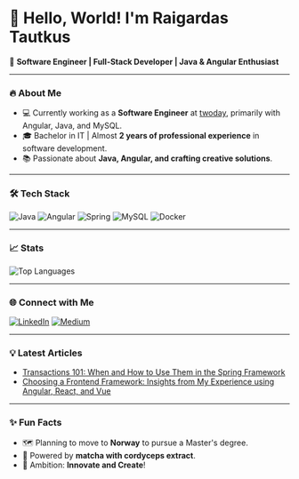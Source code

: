 # 👋 Hello, World! I'm Raigardas Tautkus 

🚀 **Software Engineer | Full-Stack Developer | Java & Angular Enthusiast**

---

### 🔥 About Me
- 💻 Currently working as a **Software Engineer** at [twoday](https://twoday.com), primarily with Angular, Java, and MySQL.
- 🎓 Bachelor in IT | Almost **2 years of professional experience** in software development.
- 📚 Passionate about **Java, Angular, and crafting creative solutions**.

---

### 🛠️ Tech Stack
![Java](https://img.shields.io/badge/-Java-007396?logo=java&logoColor=white&style=flat)
![Angular](https://img.shields.io/badge/-Angular-DD0031?logo=angular&logoColor=white&style=flat)
![Spring](https://img.shields.io/badge/-Spring-6DB33F?logo=spring&logoColor=white&style=flat)
![MySQL](https://img.shields.io/badge/-MySQL-4479A1?logo=mysql&logoColor=white&style=flat)
![Docker](https://img.shields.io/badge/-Docker-2496ED?logo=docker&logoColor=white&style=flat)

---

### 📈 Stats
![Top Languages](https://github-readme-stats.vercel.app/api/top-langs/?username=betadeveloper&layout=compact&theme=radical)

---

### 🌐 Connect with Me
[![LinkedIn](https://img.shields.io/badge/-LinkedIn-blue?logo=linkedin&logoColor=white&style=flat)](https://www.linkedin.com/in/raigardas-tautkus/)
[![Medium](https://img.shields.io/badge/-Medium-black?logo=medium&logoColor=white&style=flat)](https://medium.com/@raigardastautkus)

---

### 💡 Latest Articles
- [Transactions 101: When and How to Use Them in the Spring Framework](https://raigardastautkus.medium.com/transactions-101-when-and-how-to-use-them-in-java-spring-8c0c08531700)
- [Choosing a Frontend Framework: Insights from My Experience using Angular, React, and Vue](https://raigardastautkus.medium.com/choosing-a-frontend-framework-insights-from-my-experience-using-angular-react-and-vue-ea39d7bdd3c4)

---

### ✨ Fun Facts
- 🗺️ Planning to move to **Norway** to pursue a Master's degree.
- 🍵 Powered by **matcha with cordyceps extract**.
- 🎯 Ambition: **Innovate and Create**!
